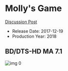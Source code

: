 # Molly's Game

[Discussion Post](https://www.avsforum.com/threads/bass-eq-for-filtered-movies.2995212/post-56926964)

* Release Date: 2017-12-19
* Production Year: 2018

## BD/DTS-HD MA 7.1

![img 0](https://i.imgur.com/n6Liskw.jpg)

